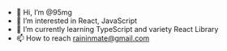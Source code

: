 - 👋 Hi, I’m @95mg
- 👀 I’m interested in React, JavaScript
- 🌱 I’m currently learning TypeScript and variety React Library
- 📫 How to reach raininmate@gmail.com

<!---
95mg/95mg is a ✨ special ✨ repository because its `README.md` (this file) appears on your GitHub profile.
You can click the Preview link to take a look at your changes.
--->
